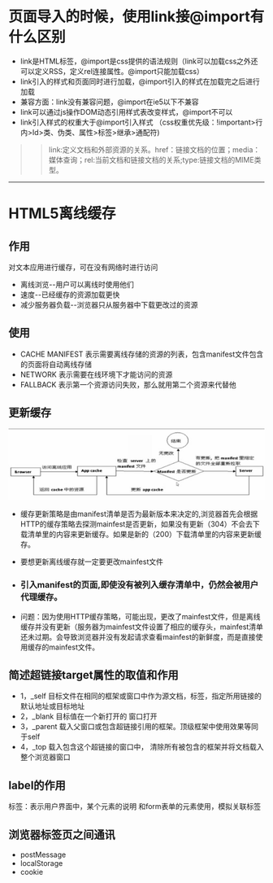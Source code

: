 # 页面导入的时候，使用link接@import有什么区别

- link是HTML标签，@import是css提供的语法规则（link可以加载css之外还可以定义RSS，定义rel连接属性。@import只能加载css）
- link引入的样式和页面同时进行加载，@import引入的样式在加载完之后进行加载
- 兼容方面：link没有兼容问题，@import在ie5以下不兼容
- link可以通过js操作DOM动态引用样式表改变样式，@import不可以
- link引入样式的权重大于@import引入样式
（css权重优先级：!important>行内>Id>类、伪类、属性>标签>继承>通配符)

>> link:定义文档和外部资源的关系。href：链接文档的位置；media：媒体查询；rel:当前文档和链接文档的关系;type:链接文档的MIME类型。
---

# HTML5离线缓存

## 作用

 对文本应用进行缓存，可在没有网络时进行访问

- 离线浏览--用户可以离线时使用他们
- 速度--已经缓存的资源加载更快
- 减少服务器负载--浏览器只从服务器中下载更改过的资源

## 使用

- CACHE MANIFEST  表示需要离线存储的资源的列表，包含manifest文件包含的页面将自动离线存储
- NETWORK 表示需要在线环境下才能访问的资源
- FALLBACK 表示第一个资源访问失败，那么就用第二个资源来代替他
  
## 更新缓存

![avatar](/assets/mainfest.jpg)

- 缓存更新策略是由manifest清单是否为最新版本来决定的,浏览器首先会根据HTTP的缓存策略去探测mainfest是否更新，如果没有更新（304）不会去下载清单里的内容来更新缓存。如果是新的（200）下载清单里的内容来更新缓存。
- 要想更新离线缓存就一定要更改mainfest文件

- ###  引入manifest的页面,即使没有被列入缓存清单中，仍然会被用户代理缓存。

- 问题：因为使用HTTP缓存策略，可能出现，更改了mainfest文件，但是离线缓存并没有更新（服务器为mainfest文件设置了相应的缓存头，mainfest清单还未过期。会导致浏览器并没有发起请求查看mainfest的新鲜度，而是直接使用缓存的mainfest文件。

## 简述超链接target属性的取值和作用

- 1，_self  目标文件在相同的框架或窗口中作为源文档，<base>标签，指定所用链接的默认地址或目标地址
- 2，_blank 目标值在一个新打开的 窗口打开
- 3，_parent 载入父窗口或包含超链接引用的框架。顶级框架中使用效果等同于self
- 4，_top 载入包含这个超链接的窗口中， 清除所有被包含的框架并将文档载入整个浏览器窗口

## label的作用

标签：表示用户界面中，某个元素的说明
和form表单的元素使用，模拟关联标签

## 浏览器标签页之间通讯

- postMessage 
- localStorage
- cookie